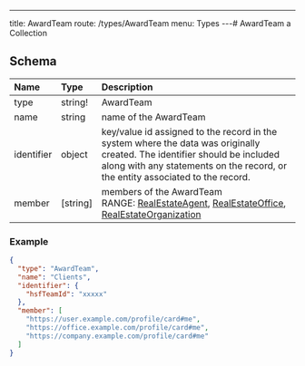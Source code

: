 ---
title: AwardTeam
route: /types/AwardTeam
menu: Types
---# AwardTeam
a Collection


## Schema
| Name | Type | Description |
|:-----| :--- | :---------- |
| type | string! | AwardTeam  |
| name | string | name of the AwardTeam  |
| identifier | object | key/value id assigned to the record in the system where the data was originally created. The identifier should be included along with any statements on the record, or the entity associated to the record.  |
| member | [string] | members of the AwardTeam <br/>RANGE: [RealEstateAgent](/types/RealEstateAgent), [RealEstateOffice](/types/RealEstateOffice), [RealEstateOrganization](/types/RealEstateOrganization) |

### Example
```json
{
  "type": "AwardTeam",
  "name": "Clients",
  "identifier": {
    "hsfTeamId": "xxxxx"
  },
  "member": [
    "https://user.example.com/profile/card#me",
    "https://office.example.com/profile/card#me",
    "https://company.example.com/profile/card#me"
  ]
}
```

